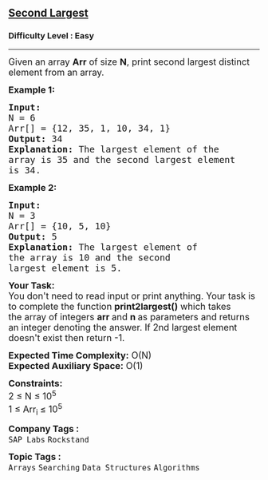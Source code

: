 <h2><a href="https://practice.geeksforgeeks.org/problems/second-largest3735/1?page=1&difficulty[]=0&category[]=Arrays&sortBy=submissions">Second Largest</a></h2><h3>Difficulty Level : Easy</h3><hr><div class="problems_problem_content__Xm_eO"><p><span style="font-size: 18px;">Given an array <strong>Arr</strong> of size <strong>N</strong>, print second&nbsp;largest distinct element from an array.</span></p>
<p><span style="font-size: 18px;"><strong>Example 1:</strong></span></p>
<pre><span style="font-size: 18px;"><strong>Input:</strong> 
N = 6
Arr[] = {12, 35, 1, 10, 34, 1}
<strong>Output:</strong> 34
<strong>Explanation: </strong>The largest element of the 
array is 35 and the second largest element
is 34.</span></pre>
<p><span style="font-size: 18px;"><strong>Example 2:</strong></span></p>
<pre><span style="font-size: 18px;"><strong>Input:</strong> 
N = 3
Arr[] = {10, 5, 10}
<strong>Output:</strong> 5
<strong>Explanation: </strong>The largest element of 
the array is 10 and the second 
largest element is 5.</span></pre>
<p><span style="font-size: 18px;"><strong>Your Task:</strong><br>You don't need to read input or print anything. Your task is to complete the function&nbsp;<strong>print2largest()</strong>&nbsp;which takes the&nbsp;array of&nbsp;integers&nbsp;<strong>arr&nbsp;</strong>and&nbsp;<strong>n</strong><strong>&nbsp;</strong>as parameters and returns an integer denoting the answer. If 2nd largest element doesn't exist&nbsp;then return -1.</span></p>
<p><span style="font-size: 18px;"><strong>Expected Time Complexity:</strong>&nbsp;O(N)<br><strong>Expected Auxiliary Space:</strong>&nbsp;O(1)</span></p>
<p><span style="font-size: 18px;"><strong>Constraints:</strong><br>2 ≤ N ≤ 10<sup>5</sup><br>1 ≤ Arr<sub>i </sub>≤ 10<sup>5</sup></span></p></div><p><span style=font-size:18px><strong>Company Tags : </strong><br><code>SAP Labs</code>&nbsp;<code>Rockstand</code>&nbsp;<br><p><span style=font-size:18px><strong>Topic Tags : </strong><br><code>Arrays</code>&nbsp;<code>Searching</code>&nbsp;<code>Data Structures</code>&nbsp;<code>Algorithms</code>&nbsp;